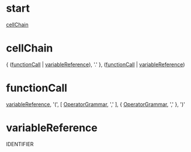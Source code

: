 # start

[cellChain](#cellchain)

# cellChain

{ ([functionCall](#functioncall) | [variableReference](#variablereference)), '.' }, ([functionCall](#functioncall)
| [variableReference](#variableReference))

# functionCall

[variableReference](#variablereference), '(', [ [OperatorGrammar](operatorGrammar.md), ',' ],
{ [OperatorGrammar](operatorGrammar.md), ',' }, ')'

# variableReference

IDENTIFIER